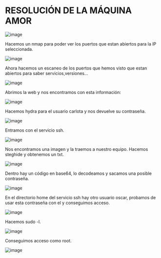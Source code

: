 # RESOLUCIÓN DE LA MÁQUINA AMOR

![image](https://github.com/user-attachments/assets/33d8470c-0414-4bcb-b1b1-dc0c3548b845)

Hacemos un nmap para poder ver los puertos que estan abiertos para la IP seleccionada.

![image](https://github.com/user-attachments/assets/f9c8dbc1-b5ea-4504-b896-1333cf21ea59)

Ahora hacemos un escaneo de los puertos que hemos visto que estan abiertos para saber servicios,versiones...

![image](https://github.com/user-attachments/assets/aaaeed9a-dc0f-42e9-9125-4dd73cd448d1)

Abrimos la web y nos encontramos con esta información: 

![image](https://github.com/user-attachments/assets/ca066b71-5052-4721-9bbd-75e702ce3996)

Hacemos hydra para el usuario carlota y nos devuelve su contraseña.

![image](https://github.com/user-attachments/assets/4b1eb0c1-619d-483b-9b84-049e25aa115c)

Entramos con el servicio ssh.

![image](https://github.com/user-attachments/assets/e2caaf39-7702-47c3-8ad3-f331a231f7e5)

Nos encontramos una imagen y la traemos a nuestro equipo. Hacemos steghide y obtenemos un txt.

![image](https://github.com/user-attachments/assets/8711b60e-46ec-4bcb-95d0-b09f91c6f140)

Dentro hay un código en base64, lo decodeamos y sacamos una posible contraseña.

![image](https://github.com/user-attachments/assets/0f1df00d-3783-479e-b0f3-281b0720b025)

En el directorio home del servicio ssh hay otro usuario oscar, probamos de usar esta contraseña con el y conseguimos acceso.

![image](https://github.com/user-attachments/assets/653fef3f-74ce-4039-b0cd-dea89d22930f)

Hacemos sudo -l.

![image](https://github.com/user-attachments/assets/e90181ac-f162-4a16-aac8-c7388f6ca333)

Conseguimos acceso como root.

![image](https://github.com/user-attachments/assets/2479a3cb-57e6-4197-86be-d3299ac174d9)





